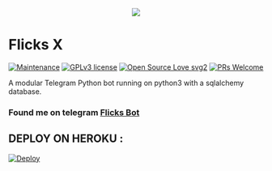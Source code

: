 <p align="center">
   <img src="https://telegra.ph/file/03cb0bd528c916510ea52.jpg">
</p>

# Flicks X
[![Maintenance](https://img.shields.io/badge/Maintained%3F-yes-green.svg)](https://GitHub.com/Naereen/StrapDown.js/graphs/commit-activity) [![GPLv3 license](https://img.shields.io/badge/License-GPLv3-blue.svg)](https://perso.crans.org/besson/LICENSE.html) [![Open Source Love svg2](https://badges.frapsoft.com/os/v2/open-source.svg?v=103)](https://github.com/ellerbrock/open-source-badges/) [![PRs Welcome](https://img.shields.io/badge/PRs-welcome-brightgreen.svg?style=flat-square)](https://makeapullrequest.com)

A modular Telegram Python bot running on python3 with a sqlalchemy database.

### Found me on telegram [Flicks Bot](https://t.me/FlicksManagerBot)

## DEPLOY ON HEROKU :

[![Deploy](https://www.herokucdn.com/deploy/button.svg)](https://heroku.com/deploy?template=https://github.com/zeinzo/LunaRobot/main)


